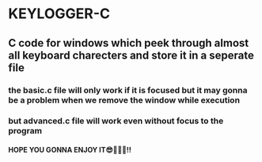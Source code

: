 
# KEYLOGGER-C

## C code for windows which peek through almost all keyboard charecters and store it in a seperate file


### the basic.c file will only work if it is focused but it may gonna be a problem when we remove the window while execution


### but advanced.c file will work even without focus to the program


#### HOPE YOU GONNA ENJOY IT😎🤩💖💥!!
